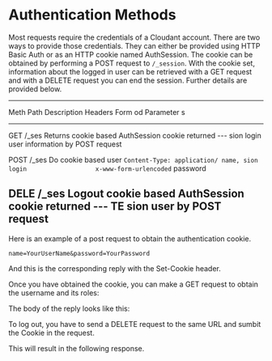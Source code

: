 Authentication Methods
======================

Most requests require the credentials of a Cloudant account. There are
two ways to provide those credentials. They can either be provided using
HTTP Basic Auth or as an HTTP cookie named AuthSession. The cookie can
be obtained by performing a POST request to `/_session`. With the cookie
set, information about the logged in user can be retrieved with a GET
request and with a DELETE request you can end the session. Further
details are provided below.

  -------------------------------------------------------------------------
  Meth Path   Description             Headers                     Form
  od                                                              Parameter
                                                                  s
  ---- ------ ----------------------- --------------------------- ---------
  GET  /\_ses Returns cookie based    AuthSession cookie returned ---
       sion   login user information  by POST request             

  POST /\_ses Do cookie based user    `Content-Type: application/ name,
       sion   login                   x-www-form-urlencoded`      password

  DELE /\_ses Logout cookie based     AuthSession cookie returned ---
  TE   sion   user                    by POST request             
  -------------------------------------------------------------------------

Here is an example of a post request to obtain the authentication
cookie.

~~~~ {.sourceCode .javascript}
name=YourUserName&password=YourPassword
~~~~

And this is the corresponding reply with the Set-Cookie header.

Once you have obtained the cookie, you can make a GET request to obtain
the username and its roles:

The body of the reply looks like this:

To log out, you have to send a DELETE request to the same URL and sumbit
the Cookie in the request.

This will result in the following response.
